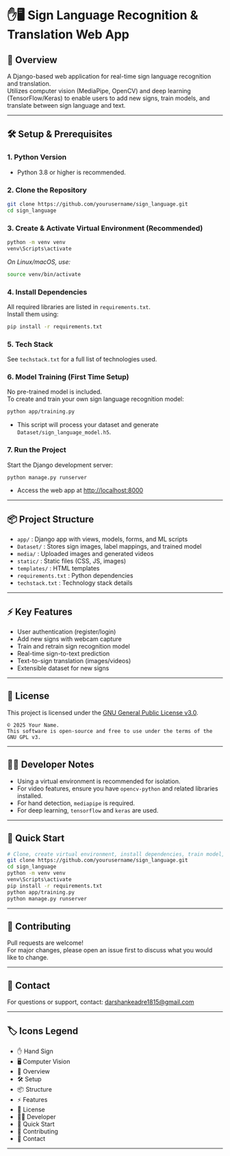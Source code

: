 # ✋🖥️ Sign Language Recognition & Translation Web App

## 📖 Overview

A Django-based web application for real-time sign language recognition and translation.  
Utilizes computer vision (MediaPipe, OpenCV) and deep learning (TensorFlow/Keras) to enable users to add new signs, train models, and translate between sign language and text.

---

## 🛠️ Setup & Prerequisites

### 1. **Python Version**
- Python 3.8 or higher is recommended.

### 2. **Clone the Repository**
```bash
git clone https://github.com/yourusername/sign_language.git
cd sign_language
```

### 3. **Create & Activate Virtual Environment** (Recommended)
```bash
python -m venv venv
venv\Scripts\activate
```
*On Linux/macOS, use:*  
```bash
source venv/bin/activate
```

### 4. **Install Dependencies**
All required libraries are listed in `requirements.txt`.  
Install them using:

```bash
pip install -r requirements.txt
```

### 5. **Tech Stack**
See `techstack.txt` for a full list of technologies used.

### 6. **Model Training (First Time Setup)**
No pre-trained model is included.  
To create and train your own sign language recognition model:

```bash
python app/training.py
```
- This script will process your dataset and generate `Dataset/sign_language_model.h5`.

### 7. **Run the Project**
Start the Django development server:

```bash
python manage.py runserver
```
- Access the web app at [http://localhost:8000](http://localhost:8000)

---

## 📦 Project Structure

- `app/` : Django app with views, models, forms, and ML scripts
- `Dataset/` : Stores sign images, label mappings, and trained model
- `media/` : Uploaded images and generated videos
- `static/` : Static files (CSS, JS, images)
- `templates/` : HTML templates
- `requirements.txt` : Python dependencies
- `techstack.txt` : Technology stack details

---

## ⚡ Key Features

- User authentication (register/login)
- Add new signs with webcam capture
- Train and retrain sign recognition model
- Real-time sign-to-text prediction
- Text-to-sign translation (images/videos)
- Extensible dataset for new signs

---

## 📜 License

This project is licensed under the [GNU General Public License v3.0](https://www.gnu.org/licenses/gpl-3.0.html).

```
© 2025 Your Name.  
This software is open-source and free to use under the terms of the GNU GPL v3.
```

---

## 👨‍💻 Developer Notes

- Using a virtual environment is recommended for isolation.
- For video features, ensure you have `opencv-python` and related libraries installed.
- For hand detection, `mediapipe` is required.
- For deep learning, `tensorflow` and `keras` are used.

---

## 🚀 Quick Start

```bash
# Clone, create virtual environment, install dependencies, train model, and run server
git clone https://github.com/yourusername/sign_language.git
cd sign_language
python -m venv venv
venv\Scripts\activate
pip install -r requirements.txt
python app/training.py
python manage.py runserver
```

---

## 📝 Contributing

Pull requests are welcome!  
For major changes, please open an issue first to discuss what you would like to change.

---

## 📧 Contact

For questions or support, contact: darshankeadre1815@gmail.com

---

## 🏷️ Icons Legend

- ✋ Hand Sign
- 🖥️ Computer Vision
- 📖 Overview
- 🛠️ Setup
- 📦 Structure
- ⚡ Features
- 📜 License
- 👨‍💻 Developer
- 🚀 Quick Start
- 📝 Contributing
- 📧 Contact

---
